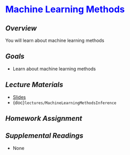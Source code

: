 # <span style="color: blue;"><b>Machine Learning Methods</b></span>

## *Overview*
You will learn about machine learning methods

## *Goals*
* Learn about machine learning methods

## *Lecture Materials*
* [Slides](https://docs.google.com/presentation/d/1naX8Eqn-GIN6dcZrRLFS1ZcpgirnmTuHjQsCyJNYCK0/edit?usp=sharing)
* {doc}`lectures/MachineLearningMethodsInference`

## *Homework Assignment*
<!--* None-->

## *Supplemental Readings*
* None
